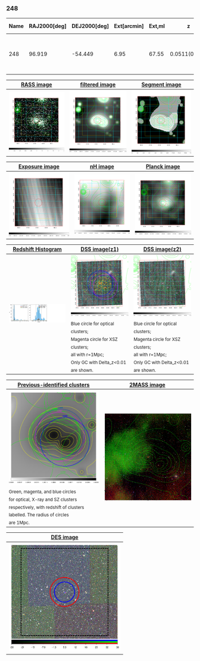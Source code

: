 <div STYLE="page-break-after: always;"></div>

### 248

|Name|RAJ2000[deg]|DEJ2000[deg] |Ext[arcmin]| Ext,ml | z | z_src| C|GC(XSZ,Delta_z<0.01)| GC(OPT,Delta_z<0.01)|GC| R_sig[arcmin] | R500[arcmin] | R500[Mpc]| CRsig[c/s] | CR500[c/s] |L500[1E44 erg/s]|F500[1E-12 erg/s/cm^2]| M500[1E14 Msun]|Tx[keV]|Cnt_sig|Beta|Rc[arcmin]|Comment|Alias|
|---|---|---|---|---|---|------|---|--------|---------|----------|---|---|---|---|---|---|---|---|---|---|---|---|---|---|
|248| 96.919| -54.449| 6.95| 67.55| 0.0511(0.005)| z1, z_xsz| B| MCXC, PSZ2, XB| A, N, W| A, MCXC, N, PSZ2, Tar, W, XB| 27.662| 15.886| 0.951| 0.959(0.044)| 0.896(0.041)| 0.966(0.021)| 15.626(0.341)| 2.57(0.03)| 3.89(0.03)| 1491.3| 0.754(-0.034+0.039)| 8.636(-0.576+0.636)| -| k555|

|[RASS image](../image/248/248_img.pdf)|[filtered image](../image/248/248_fil.pdf)|[Segment image](../image/248/248_seg.pdf)|
|-------------------|--------------------|-------------------|
| <img src="../image/248/248_img.png" width="300">  | <img src="../image/248/248_fil.png" width="300">   | <img src="../image/248/248_seg.png" width="300">  |

|[Exposure image](../image/248/248_mex.pdf)| [nH image](../image/248/248_nh.pdf)| [Planck image](../image/248/248_p.pdf)|
|-------------------|--------------------|-------------------|
|<img src="../image/248/248_mex.png" width="300">   | <img src="../image/248/248_nh.png" width="300">    | <img src="../image/248/248_p.png" width="300"> |

|[Redshift Histogram](../image/248/248_zg.pdf) | [DSS image(z1)](../image/248/248_dss_z1.pdf)      |  [DSS image(z2)](../image/248/248_dss_z2.pdf)    |
|-------------------|--------------------|-------------------|
|<img src="../image/248/248_zg.png" width="300"> |<img src="../image/248/248_dss_z1.png" width="300"> <sub><br>Blue circle for optical clusters; <br>Magenta circle for XSZ clusters; <br>all with r=1Mpc; <br>Only GC with Delta_z<0.01 are shown. </sub>| <img src="../image/248/248_dss_z2.png" width="300"><sub><br>Blue circle for optical clusters; <br>Magenta circle for XSZ clusters; <br>all with r=1Mpc; <br>Only GC with Delta_z<0.01 are shown. </sub> |

|[Previous-identified clusters](../image/248/248_gc.pdf) | [2MASS image](../image/248/248_2mass.pdf)      |
|-------------------|-------------------|
|<img src=../image/248/248_gc.png width="300"> <br><sub>Green, magenta, and blue circles <br>for optical, X-ray and SZ clusters <br>respectively, with redshift of clusters <br>labelled. The radius of circles <br>are 1Mpc.</sub>|<img src="../image/248/248_2mass.png" width="300">  |

|[DES image](../image/248/248_des.pdf)   |
|-------------------|
| <img src="../image/248/248_des.png" width="300">  |
